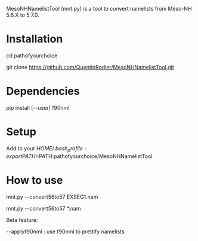 MesoNHNamelistTool (mnt.py) is a tool to convert namelists from Méso-NH 5.6.X to 5.7.0.

# Installation
cd pathofyourchoice

git clone https://github.com/QuentinRodier/MesoNHNamelistTool.git

# Dependencies
pip install [--user] f90nml

# Setup
Add to your $HOME/.bash_profile :
export PATH=$PATH:pathofyourchoice/MesoNHNamelistTool

# How to use
mnt.py --convert56to57 EXSEG1.nam

mnt.py --convert56to57 *.nam

Beta feature:

--applyf90nml : use f90nml to prettify namelists
